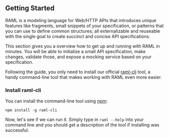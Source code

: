 ## Getting Started

RAML is a modeling language for Web/HTTP APIs that introduces unique features like fragments, small snippets of your specification, or patterns that you can use to define common structures; all externalizable and reuseable with the single goal to create succinct and concise API specifications.

This section gives you a overview how to get up and running with RAML in minutes. You will be able to initialize a small API specification, make changes, validate those, and expose a mocking service based on your specification.

Following the guide, you only need to install our official [raml-cli](https://github.com/raml-org/raml-cli) tool, a handy command-line tool that makes working with RAML even more easier.

### Install raml-cli

You can install the command-line tool using [npm](https://www.npmjs.com/):

```
npm install -g raml-cli
```

Now, let's see if we can run it. Simply type in `raml --help` into your command line and you should get a description of the tool if installing was successful.



